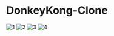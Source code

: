 # DonkeyKong-Clone
 
![1](https://github.com/nurselzengin/DonkeyKong-Clone/assets/125567986/9267a566-cf3f-4eb9-9c60-3fca8622e405)
![2](https://github.com/nurselzengin/DonkeyKong-Clone/assets/125567986/5a2cb146-2b15-4da3-a8ec-b2702dffd6f6)
![3](https://github.com/nurselzengin/DonkeyKong-Clone/assets/125567986/64ecebf3-01b2-4a25-8176-df7bf6720fc6)
![4](https://github.com/nurselzengin/DonkeyKong-Clone/assets/125567986/3222cc4b-a512-41bc-bba7-d8343bfab6e5)
